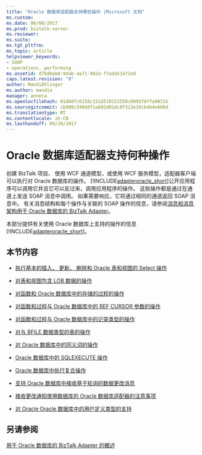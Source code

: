 ```yaml
---
title: "Oracle 数据库适配器支持哪些操作 |Microsoft 文档"
ms.custom: 
ms.date: 06/08/2017
ms.prod: biztalk-server
ms.reviewer: 
ms.suite: 
ms.tgt_pltfrm: 
ms.topic: article
helpviewer_keywords:
- SOAP
- operations, performing
ms.assetid: d78dbeb8-9dab-4a71-982e-f7ada51472e8
caps.latest.revision: "8"
author: MandiOhlinger
ms.author: mandia
manager: anneta
ms.openlocfilehash: 014b0fc6158c151d510152550c0093f6ffa9031b
ms.sourcegitcommit: cb908c540d8f1a692d01dc8f313e16cb4b4e696d
ms.translationtype: MT
ms.contentlocale: zh-CN
ms.lasthandoff: 09/20/2017
---
```

# <a name="what-operations-are-supported-by-the-oracle-database-adapter"></a>Oracle 数据库适配器支持何种操作
创建 BizTalk 项目、 使用 WCF 通道模型，或使用 WCF 服务模型，适配器客户端可以执行对 Oracle 数据库的操作。 [!INCLUDE[adapteroracle_short](../../includes/adapteroracle-short-md.md)]公开应用程序可以调用它并且它可以反过来，调用应用程序的操作。 这些操作都是通过在通道上发送 SOAP 消息中调用。 如果需要响应，它将通过相同的通道返回 SOAP 消息中。 有关消息结构和每个操作与关联的 SOAP 操作的信息，请参阅[消息和消息架构用于 Oracle 数据库的 BizTalk Adapter](../../adapters-and-accelerators/adapter-oracle-database/messages-and-message-schemas-for-biztalk-adapter-for-oracle-database.md)。  
  
 本部分提供有关使用 Oracle 数据库上支持的操作的信息[!INCLUDE[adapteroracle_short](../../includes/adapteroracle-short-md.md)]。  
  
## <a name="in-this-section"></a>本节内容  
  
-   [执行基本的插入、 更新、 删除和 Oracle 表和视图的 Select 操作](../../adapters-and-accelerators/adapter-oracle-database/insert-update-delete-and-select-operations-on-oracle-tables-and-views.md)  
  
-   [对表和视图包含 LOB 数据的操作](../../adapters-and-accelerators/adapter-oracle-database/operations-on-tables-and-views-that-contain-lob-data-in-oracle-database.md)  
  
-   [对函数和 Oracle 数据库中的存储的过程的操作](../../adapters-and-accelerators/adapter-oracle-database/operations-on-functions-and-stored-procedures-in-oracle-database.md)  
  
-   [对函数和过程与 Oracle 数据库中的 REF CURSOR 参数的操作](../../adapters-and-accelerators/adapter-oracle-database/ref-cursor-parameters-in-oracle-database-adapter.md)  
  
-   [对函数和过程与 Oracle 数据库中的记录类型的操作](../../adapters-and-accelerators/adapter-oracle-database/operations-on-functions-and-procedures-with-record-types-in-oracle-database.md)  
  
-   [对与 BFILE 数据类型的表的操作](../../adapters-and-accelerators/adapter-oracle-ebs/operations-on-tables-that-contain-bfile-data-types.md)  
  
-   [对 Oracle 数据库中的同义词的操作](../../adapters-and-accelerators/adapter-oracle-database/operations-on-synonyms-in-oracle-database.md)  
  
-   [Oracle 数据库中的 SQLEXECUTE 操作](../../adapters-and-accelerators/adapter-oracle-database/sqlexecute-operation-in-oracle-database.md)  
  
-   [Oracle 数据库中执行复合操作](../../adapters-and-accelerators/adapter-oracle-database/run-composite-operations-in-oracle-database.md)  
  
-   [支持 Oracle 数据库中接收基于轮询的数据更改消息](../../adapters-and-accelerators/adapter-oracle-database/support-for-receiving-polling-based-data-changed-messages-in-oracle-database.md)  
  
-   [接收更改通知使用数据库的 Oracle 数据库适配器的注意事项](../../adapters-and-accelerators/adapter-oracle-database/before-you-receive-database-change-notifications-using-the-oracle-db-adapter.md)  
  
-   [对 Oracle Oracle 数据库中的用户定义类型的支持](../../adapters-and-accelerators/adapter-oracle-database/support-for-oracle-user-defined-types-in-oracle-database.md)  
  
## <a name="see-also"></a>另请参阅  
 [用于 Oracle 数据库的 BizTalk Adapter 的概述](../../adapters-and-accelerators/adapter-oracle-database/overview-of-biztalk-adapter-for-oracle-database.md)